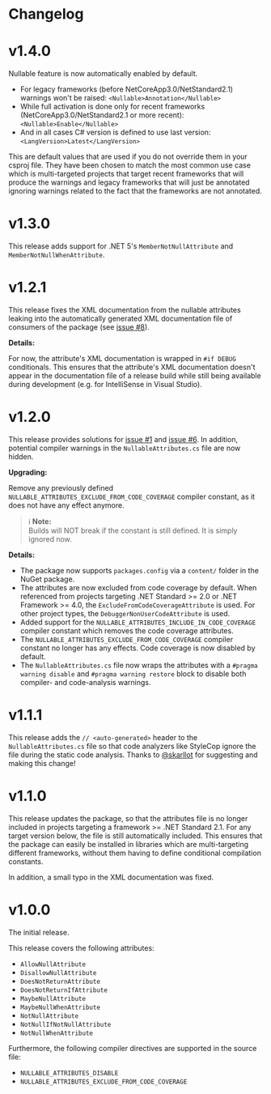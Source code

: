 # Changelog

# v1.4.0

Nullable feature is now automatically enabled by default.

* For legacy frameworks (before NetCoreApp3.0/NetStandard2.1) warnings won't be raised:
`<Nullable>Annotation</Nullable>`
* While full activation is done only for recent frameworks (NetCoreApp3.0/NetStandard2.1 or more recent):
`<Nullable>Enable</Nullable>`
* And in all cases C# version is defined to use last version: `<LangVersion>Latest</LangVersion>`

This are default values that are used if you do not override them in your csproj file.
They have been chosen to match the most common use case which is multi-targeted projects that target recent frameworks that will produce the warnings and legacy frameworks that will just be annotated ignoring warnings related to the fact that the frameworks are not annotated. 

# v1.3.0

This release adds support for .NET 5's `MemberNotNullAttribute` and `MemberNotNullWhenAttribute`.


# v1.2.1

This release fixes the XML documentation from the nullable attributes leaking into the automatically
generated XML documentation file of consumers of the package (see [issue #8](https://github.com/manuelroemer/Nullable/issues/8)).

**Details:**

For now, the attribute's XML documentation is wrapped in `#if DEBUG` conditionals. This ensures that
the attribute's XML documentation doesn't appear in the documentation file of a release build while
still being available during development (e.g. for IntelliSense in Visual Studio).


# v1.2.0

This release provides solutions for [issue #1](https://github.com/manuelroemer/Nullable/issues/1) and
[issue #6](https://github.com/manuelroemer/Nullable/issues/6). In addition, potential compiler
warnings in the `NullableAttributes.cs` file are now hidden.

**Upgrading:**

Remove any previously defined `NULLABLE_ATTRIBUTES_EXCLUDE_FROM_CODE_COVERAGE` compiler constant,
as it does not have any effect anymore.

> :information_source: **Note:** <br/>
> Builds will NOT break if the constant is still defined. It is simply ignored now.

**Details:**

* The package now supports `packages.config` via a `content/` folder in the NuGet package.
* The attributes are now excluded from code coverage by default.
  When referenced from projects targeting .NET Standard >= 2.0 or .NET Framework >= 4.0, the
  `ExcludeFromCodeCoverageAttribute` is used. For other project types, the `DebuggerNonUserCodeAttribute`
  is used.
* Added support for the `NULLABLE_ATTRIBUTES_INCLUDE_IN_CODE_COVERAGE` compiler constant which
  removes the code coverage attributes.
* The `NULLABLE_ATTRIBUTES_EXCLUDE_FROM_CODE_COVERAGE` compiler constant no longer has
  any effects. Code coverage is now disabled by default.
* The `NullableAttributes.cs` file now wraps the attributes with a `#pragma warning disable` and
  `#pragma warning restore` block to disable both compiler- and code-analysis warnings.


# v1.1.1

This release adds the `// <auto-generated>` header to the `NullableAttributes.cs` file so that
code analyzers like StyleCop ignore the file during the static code analysis.
Thanks to [@skarllot](https://github.com/skarllot) for suggesting and making this change!


# v1.1.0

This release updates the package, so that the attributes file is no longer included in projects
targeting a framework >= .NET Standard 2.1.
For any target version below, the file is still automatically included.
This ensures that the package can easily be installed in libraries which are multi-targeting
different frameworks, without them having to define conditional compilation constants.

In addition, a small typo in the XML documentation was fixed.


# v1.0.0

The initial release.

This release covers the following attributes:

* `AllowNullAttribute`
* `DisallowNullAttribute`
* `DoesNotReturnAttribute`
* `DoesNotReturnIfAttribute`
* `MaybeNullAttribute`
* `MaybeNullWhenAttribute`
* `NotNullAttribute`
* `NotNullIfNotNullAttribute`
* `NotNullWhenAttribute`

Furthermore, the following compiler directives are supported in the source file:

* `NULLABLE_ATTRIBUTES_DISABLE`
* `NULLABLE_ATTRIBUTES_EXCLUDE_FROM_CODE_COVERAGE`
